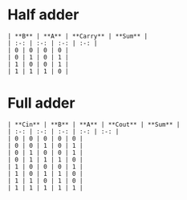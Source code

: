 #  Half adder 

    | **B** | **A** | **Carry** | **Sum** |
    | :-: | :-: | :-: | :-: |
    | 0 | 0 | 0 | 0 |
    | 0 | 1 | 0 | 1 |
    | 1 | 0 | 0 | 1 |
    | 1 | 1 | 1 | 0 |

# Full adder 

    | **Cin** | **B** | **A** | **Cout** | **Sum** |
    | :-: | :-: | :-: | :-: | :-: |
    | 0 | 0 | 0 | 0 | 0 |
    | 0 | 0 | 1 | 0 | 1 |
    | 0 | 1 | 0 | 0 | 1 |
    | 0 | 1 | 1 | 1 | 0 |
    | 1 | 0 | 0 | 0 | 1 |
    | 1 | 0 | 1 | 1 | 0 |
    | 1 | 1 | 0 | 1 | 0 |
    | 1 | 1 | 1 | 1 | 1 |
